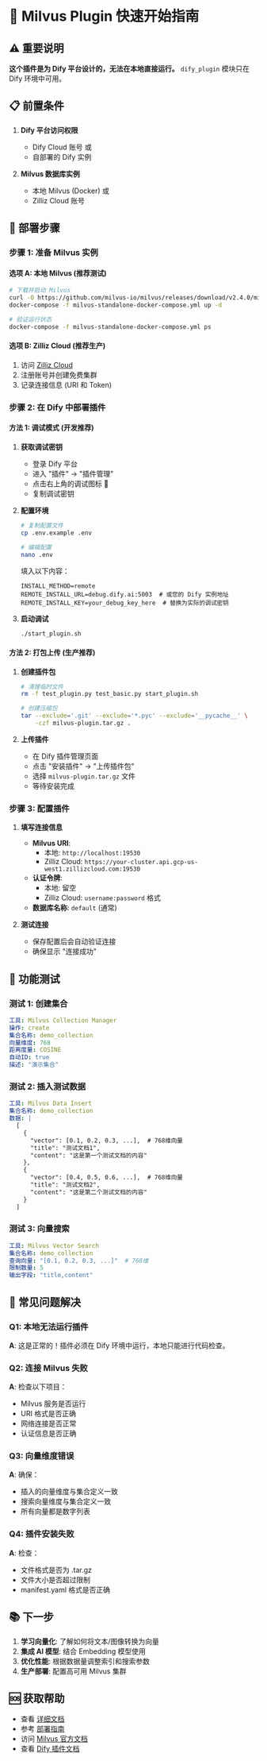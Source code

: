 # 🚀 Milvus Plugin 快速开始指南

## ⚠️ 重要说明

**这个插件是为 Dify 平台设计的，无法在本地直接运行。** `dify_plugin` 模块只在 Dify 环境中可用。

## 📋 前置条件

1. **Dify 平台访问权限**
   - Dify Cloud 账号 或
   - 自部署的 Dify 实例

2. **Milvus 数据库实例**
   - 本地 Milvus (Docker) 或
   - Zilliz Cloud 账号

## 🎯 部署步骤

### 步骤 1: 准备 Milvus 实例

#### 选项 A: 本地 Milvus (推荐测试)
```bash
# 下载并启动 Milvus
curl -O https://github.com/milvus-io/milvus/releases/download/v2.4.0/milvus-standalone-docker-compose.yml
docker-compose -f milvus-standalone-docker-compose.yml up -d

# 验证运行状态
docker-compose -f milvus-standalone-docker-compose.yml ps
```

#### 选项 B: Zilliz Cloud (推荐生产)
1. 访问 [Zilliz Cloud](https://cloud.zilliz.com/)
2. 注册账号并创建免费集群
3. 记录连接信息 (URI 和 Token)

### 步骤 2: 在 Dify 中部署插件

#### 方法 1: 调试模式 (开发推荐)

1. **获取调试密钥**
   - 登录 Dify 平台
   - 进入 "插件" → "插件管理"
   - 点击右上角的调试图标 🐛
   - 复制调试密钥

2. **配置环境**
   ```bash
   # 复制配置文件
   cp .env.example .env
   
   # 编辑配置
   nano .env
   ```
   
   填入以下内容：
   ```env
   INSTALL_METHOD=remote
   REMOTE_INSTALL_URL=debug.dify.ai:5003  # 或您的 Dify 实例地址
   REMOTE_INSTALL_KEY=your_debug_key_here  # 替换为实际的调试密钥
   ```

3. **启动调试**
   ```bash
   ./start_plugin.sh
   ```

#### 方法 2: 打包上传 (生产推荐)

1. **创建插件包**
   ```bash
   # 清理临时文件
   rm -f test_plugin.py test_basic.py start_plugin.sh
   
   # 创建压缩包
   tar --exclude='.git' --exclude='*.pyc' --exclude='__pycache__' \
       -czf milvus-plugin.tar.gz .
   ```

2. **上传插件**
   - 在 Dify 插件管理页面
   - 点击 "安装插件" → "上传插件包"
   - 选择 `milvus-plugin.tar.gz` 文件
   - 等待安装完成

### 步骤 3: 配置插件

1. **填写连接信息**
   - **Milvus URI**: 
     - 本地: `http://localhost:19530`
     - Zilliz Cloud: `https://your-cluster.api.gcp-us-west1.zillizcloud.com:19530`
   - **认证令牌**: 
     - 本地: 留空
     - Zilliz Cloud: `username:password` 格式
   - **数据库名称**: `default` (通常)

2. **测试连接**
   - 保存配置后会自动验证连接
   - 确保显示 "连接成功"

## 🧪 功能测试

### 测试 1: 创建集合
```yaml
工具: Milvus Collection Manager
操作: create
集合名称: demo_collection
向量维度: 768
距离度量: COSINE
自动ID: true
描述: "演示集合"
```

### 测试 2: 插入测试数据
```yaml
工具: Milvus Data Insert
集合名称: demo_collection
数据: |
  [
    {
      "vector": [0.1, 0.2, 0.3, ...],  # 768维向量
      "title": "测试文档1",
      "content": "这是第一个测试文档的内容"
    },
    {
      "vector": [0.4, 0.5, 0.6, ...],  # 768维向量
      "title": "测试文档2", 
      "content": "这是第二个测试文档的内容"
    }
  ]
```

### 测试 3: 向量搜索
```yaml
工具: Milvus Vector Search
集合名称: demo_collection
查询向量: "[0.1, 0.2, 0.3, ...]"  # 768维
限制数量: 5
输出字段: "title,content"
```

## 🔧 常见问题解决

### Q1: 本地无法运行插件
**A**: 这是正常的！插件必须在 Dify 环境中运行，本地只能进行代码检查。

### Q2: 连接 Milvus 失败
**A**: 检查以下项目：
- Milvus 服务是否运行
- URI 格式是否正确
- 网络连接是否正常
- 认证信息是否正确

### Q3: 向量维度错误
**A**: 确保：
- 插入的向量维度与集合定义一致
- 搜索向量维度与集合定义一致
- 所有向量都是数字列表

### Q4: 插件安装失败
**A**: 检查：
- 文件格式是否为 .tar.gz
- 文件大小是否超过限制
- manifest.yaml 格式是否正确

## 📚 下一步

1. **学习向量化**: 了解如何将文本/图像转换为向量
2. **集成 AI 模型**: 结合 Embedding 模型使用
3. **优化性能**: 根据数据量调整索引和搜索参数
4. **生产部署**: 配置高可用 Milvus 集群

## 🆘 获取帮助

- 查看 [详细文档](README.md)
- 参考 [部署指南](DEPLOYMENT.md)
- 访问 [Milvus 官方文档](https://milvus.io/docs)
- 查看 [Dify 插件文档](https://docs.dify.ai/plugins) 